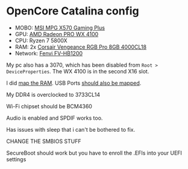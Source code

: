 # OpenCore Catalina config

- MOBO: [MSI MPG X570 Gaming Plus](https://it.msi.com/Motherboard/MPG-X570-GAMING-PLUS/Specification)
- GPU:  [AMD Radeon PRO WX 4100](https://www.techpowerup.com/gpu-specs/radeon-pro-wx-4100.c2874)
- CPU:  Ryzen 7 5800X
- RAM:  2x [Corsair Vengeance RGB Pro 8GB 4000CL18](https://www.corsair.com/it/en/p/memory/cmw16gx4m2z4000c18/vengeancea-rgb-pro-16gb-2-x-8gb-ddr4-dram-4000mhz-c18-amd-ryzen-memory-kit-a-black-cmw16gx4m2z4000c18)
- Network:  [Fenvi FV-HB1200](https://www.fenvi.com/product_detail_32.html)

My pc also has a 3070, which has been disabled from `Root > DeviceProperties`. The WX 4100 is in the second X16 slot.

I did [map the RAM](https://dortania.github.io/OpenCore-Post-Install/universal/memory.html#cleaning-up). USB Ports [should also be mapped](https://dortania.github.io/OpenCore-Post-Install/usb/).

My DDR4 is overclocked to 3733CL14

Wi-Fi chipset should be BCM4360 

Audio is enabled and SPDIF works too.

Has issues with sleep that i can't be bothered to fix.

CHANGE THE SMBIOS STUFF

SecureBoot should work but you have to enroll the .EFIs into your UEFI settings
